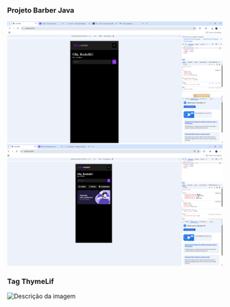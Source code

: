 ### Projeto Barber Java

<img src="./screens/home-1-mobile.png" alt="" />
<img src="./screens/home-2-mobile.png" alt="" />

### Tag ThymeLif

<img th:src="@{barber/cut.png}" alt="Descrição da imagem" />